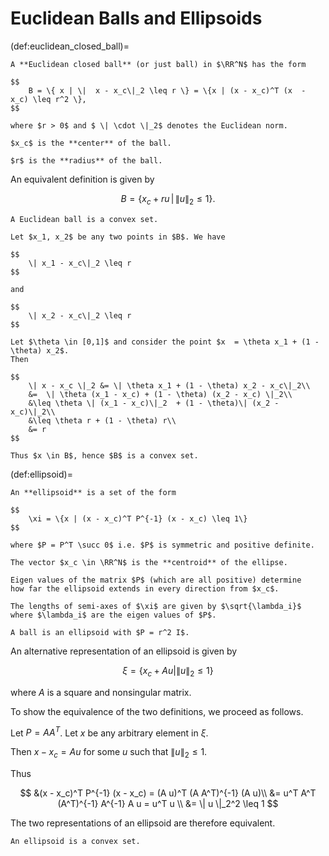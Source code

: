 # Euclidean Balls and Ellipsoids

(def:euclidean_closed_ball)=
````{prf:definition}
A **Euclidean closed ball** (or just ball) in $\RR^N$ has the form

$$
    B = \{ x | \|  x - x_c\|_2 \leq r \} = \{x | (x - x_c)^T (x  - x_c) \leq r^2 \},
$$

where $r > 0$ and $ \| \cdot \|_2$ denotes the Euclidean norm.

$x_c$ is the **center** of the ball.

$r$ is the **radius** of the ball.
````

An equivalent definition is given by

$$
    B = \{x_c +  r u \, | \, \| u \|_2 \leq 1  \}.
$$


````{prf:remark}
A Euclidean ball is a convex set.
````

````{prf:proof}
Let $x_1, x_2$ be any two points in $B$. We have

$$
    \| x_1 - x_c\|_2 \leq r
$$

and

$$
    \| x_2 - x_c\|_2 \leq r
$$

Let $\theta \in [0,1]$ and consider the point $x  = \theta x_1 + (1 - \theta) x_2$.
Then

$$
    \| x - x_c \|_2 &= \| \theta x_1 + (1 - \theta) x_2 - x_c\|_2\\
    &=  \| \theta (x_1 - x_c) + (1 - \theta) (x_2 - x_c) \|_2\\
    &\leq \theta \| (x_1 - x_c)\|_2  + (1 - \theta)\| (x_2 - x_c)\|_2\\
    &\leq \theta r + (1 - \theta) r\\
    &= r
$$

Thus $x \in B$, hence $B$ is a convex set.
````

(def:ellipsoid)=
````{prf:definition}
An **ellipsoid** is a set of the form

$$
    \xi = \{x | (x - x_c)^T P^{-1} (x - x_c) \leq 1\}
$$

where $P = P^T \succ 0$ i.e. $P$ is symmetric and positive definite.

The vector $x_c \in \RR^N$ is the **centroid** of the ellipse.

Eigen values of the matrix $P$ (which are all positive) determine
how far the ellipsoid extends in every direction from $x_c$.

The lengths of semi-axes of $\xi$ are given by $\sqrt{\lambda_i}$
where $\lambda_i$ are the eigen values of $P$.
````

 ````{prf:remark}
 A ball is an ellipsoid with $P = r^2 I$.
````


An alternative representation of an ellipsoid is given by

$$
    \xi = \{x_c + A u | \| u\|_2 \leq 1 \}
$$

where $A$ is a square and nonsingular matrix.

To show the equivalence of the two definitions, we proceed as follows.

Let $P = A A^T$. Let $x$ be any arbitrary element in $\xi$.

Then $x - x_c = A u$ for some $u$ such that $\| u \|_2 \leq 1$.

Thus

$$
    &(x - x_c)^T P^{-1} (x - x_c) =  (A u)^T (A A^T)^{-1} (A u)\\ 
    &= u^T A^T (A^T)^{-1} A^{-1} A u = u^T u  \\
    &= \| u \|_2^2 \leq 1
$$


The two representations of an ellipsoid are therefore equivalent.

````{prf:remark}
An ellipsoid is a convex set.
````
